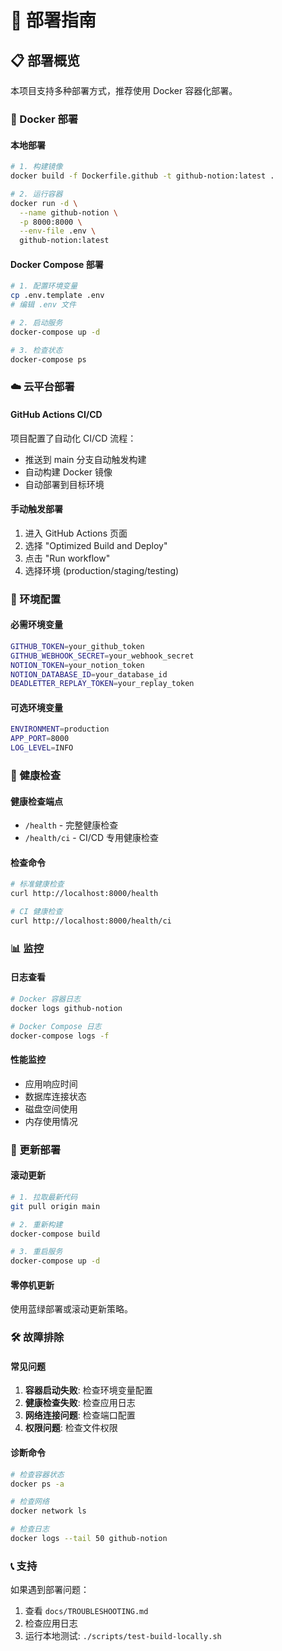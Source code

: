 # 🚀 部署指南

## 📋 部署概览

本项目支持多种部署方式，推荐使用 Docker 容器化部署。

### 🐳 Docker 部署

#### 本地部署
```bash
# 1. 构建镜像
docker build -f Dockerfile.github -t github-notion:latest .

# 2. 运行容器
docker run -d \
  --name github-notion \
  -p 8000:8000 \
  --env-file .env \
  github-notion:latest
```

#### Docker Compose 部署
```bash
# 1. 配置环境变量
cp .env.template .env
# 编辑 .env 文件

# 2. 启动服务
docker-compose up -d

# 3. 检查状态
docker-compose ps
```

### ☁️ 云平台部署

#### GitHub Actions CI/CD
项目配置了自动化 CI/CD 流程：
- 推送到 main 分支自动触发构建
- 自动构建 Docker 镜像
- 自动部署到目标环境

#### 手动触发部署
1. 进入 GitHub Actions 页面
2. 选择 "Optimized Build and Deploy"
3. 点击 "Run workflow"
4. 选择环境 (production/staging/testing)

### 🔧 环境配置

#### 必需环境变量
```bash
GITHUB_TOKEN=your_github_token
GITHUB_WEBHOOK_SECRET=your_webhook_secret
NOTION_TOKEN=your_notion_token
NOTION_DATABASE_ID=your_database_id
DEADLETTER_REPLAY_TOKEN=your_replay_token
```

#### 可选环境变量
```bash
ENVIRONMENT=production
APP_PORT=8000
LOG_LEVEL=INFO
```

### 🏥 健康检查

#### 健康检查端点
- `/health` - 完整健康检查
- `/health/ci` - CI/CD 专用健康检查

#### 检查命令
```bash
# 标准健康检查
curl http://localhost:8000/health

# CI 健康检查
curl http://localhost:8000/health/ci
```

### 📊 监控

#### 日志查看
```bash
# Docker 容器日志
docker logs github-notion

# Docker Compose 日志
docker-compose logs -f
```

#### 性能监控
- 应用响应时间
- 数据库连接状态
- 磁盘空间使用
- 内存使用情况

### 🔄 更新部署

#### 滚动更新
```bash
# 1. 拉取最新代码
git pull origin main

# 2. 重新构建
docker-compose build

# 3. 重启服务
docker-compose up -d
```

#### 零停机更新
使用蓝绿部署或滚动更新策略。

### 🛠️ 故障排除

#### 常见问题
1. **容器启动失败**: 检查环境变量配置
2. **健康检查失败**: 检查应用日志
3. **网络连接问题**: 检查端口配置
4. **权限问题**: 检查文件权限

#### 诊断命令
```bash
# 检查容器状态
docker ps -a

# 检查网络
docker network ls

# 检查日志
docker logs --tail 50 github-notion
```

### 📞 支持

如果遇到部署问题：
1. 查看 `docs/TROUBLESHOOTING.md`
2. 检查应用日志
3. 运行本地测试: `./scripts/test-build-locally.sh`
